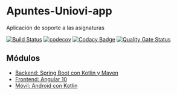 # Apuntes-Uniovi-app

Aplicación de soporte a las asignaturas

[![Build Status](https://travis-ci.org/Arquisoft/parti4b.svg?branch=master)](https://travis-ci.org/github/igm1990/Apuntes-Uniovi-app)
[![codecov](https://codecov.io/gh/igm1990/apuntes-Uniovi-app-backend/branch/develop/graph/badge.svg)](https://codecov.io/gh/igm1990/apuntes-Uniovi-app-backend)
[![Codacy Badge](https://api.codacy.com/project/badge/Grade/3f0e9976e9594596b386eea7b1d592ed)](https://www.codacy.com/manual/igm1990/Apuntes-Uniovi-app?utm_source=github.com&amp;utm_medium=referral&amp;utm_content=igm1990/Apuntes-Uniovi-app&amp;utm_campaign=Badge_Grade)
[![Quality Gate Status](https://sonarcloud.io/api/project_badges/measure?project=igm1990_apuntes-Uniovi-app-backend&metric=alert_status)](https://sonarcloud.io/dashboard?id=igm1990_apuntes-Uniovi-app-backend)

## Módulos

- [Backend: Spring Boot con Kotlin y Maven](https://github.com/igm1990/apuntes-Uniovi-app-backend)
- [Frontend: Angular 10](https://github.com/igm1990/curso_avanzado_angular)
- [Móvil: Android con Kotlin](https://github.com/igm1990/apuntes-Uniovi-app-android)
